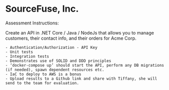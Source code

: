 # SourceFuse, Inc. 

Assessment Instructions: 

Create an API in .NET Core / Java / NodeJs that allows you to manage customers, their contact info, and their orders for Acme Corp.

    - Authentication/Authorization - API Key
    - Unit tests
    - Integration tests
    - Demonstrates use of SOLID and DDD principles
    - ‘docker-compose up’ should start the API, perform any DB migrations (if needed), spawn dependent resources etc.
    - IaC to deploy to AWS is a bonus
    - Upload results to a Github link and share with Tiffany, she will send to the team for evaluation. 
